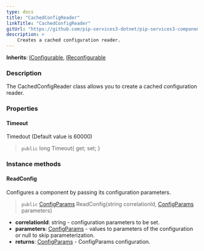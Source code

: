 ```yaml
---
type: docs
title: "CachedConfigReader"
linkTitle: "CachedConfigReader"
gitUrl: "https://github.com/pip-services3-dotnet/pip-services3-components-dotnet"
description: >
    Creates a cached configuration reader.
---
```


**Inherits**: [IConfigurable](../../../commons/config/iconfigurable), [IReconfigurable](../../../commons/config/ireconfigurable)

### Description

The CachedConfigReader class allows you to create a cached configuration reader.


### Properties

#### Timeout
Timedout (Default value is 60000)
> `public` long Timeout{ get; set; }

### Instance methods

#### ReadConfig
Configures a component by passing its configuration parameters.

> `public` [ConfigParams](../../../commons/config/config_params) ReadConfig(string correlationId, [ConfigParams](../../../commons/config/config_params) parameters)

- **correlationId**: string - configuration parameters to be set.
- **parameters**: [ConfigParams](../../../commons/config/config_params) - values to parameters of the configuration or null to skip parameterization.
- **returns**: [ConfigParams](../../../commons/config/config_params) - ConfigParams configuration.
